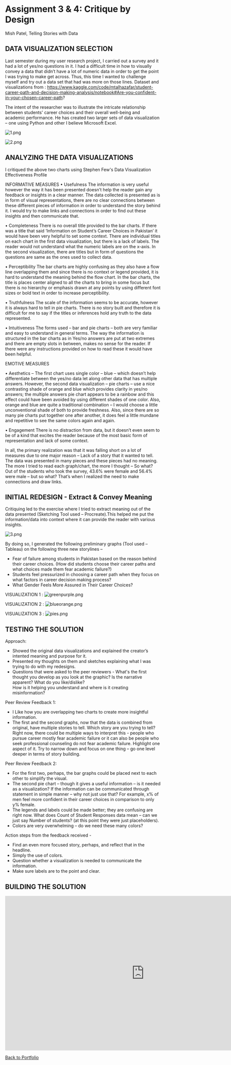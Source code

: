 # Assignment 3 & 4: Critique by Design
Mish Patel, Telling Stories with Data

## DATA VISUALIZATION SELECTION

Last semester during my user research project, I carried out a survey and it had a lot of yes/no questions in it. I had a difficult time in how to visually convey a data that didn’t have a lot of numeric data in order to get the point I was trying to make get across. Thus, this time I wanted to challenge myself and try out a data set that had was more on those lines. 
Dataset and visualizations from : https://www.kaggle.com/code/mtalhazafar/student-career-path-and-decision-making-analysis/notebook#Are-you-confident-in-your-chosen-career-path?

The intent of the researcher was to illustrate the intricate relationship between students' career choices and their overall well-being and academic performance. He has created two larger sets of data visualization – one using Python and other I believe Microsoft Excel.

![1.png](ASGN3/1.png)

![2.png](ASGN3/2.png)

## ANALYZING THE DATA VISUALIZATIONS
I critiqued the above two charts using Stephen Few's Data Visualization Effectiveness Profile

INFORMATIVE MEASURES 
• Usefulness 
The information is very useful however the way it has been presented doesn’t help the reader gain any feedback or insights in a clear manner. The data collected is presented as is in form of visual representations, there are no clear connections between these different pieces of information in order to understand the story behind it. I would try to make links and connections in order to find out these insights and then communicate that.

• Completeness 
There is no overall title provided to the bar charts. If there was a title that said ‘Information on Student’s Career Choices in Pakistan’ it would have been very helpful to set some context. There are individual titles on each chart in the first data visualization, but there is a lack of labels. The reader would not understand what the numeric labels are on the x-axis.  In the second visualization, there are titles but in form of questions the questions are same as the ones used to collect data. 

• Perceptibility
The bar charts are highly confusing as they also have a flow line overlapping them and since there is no context or legend provided, it is hard to understand the meaning behind the flow chart. In the bar charts, the title is places center aligned to all the charts to bring in some focus but there is no hierarchy or emphasis drawn at any points by using different font sizes or bold text in order to increase perceptibility. 

• Truthfulness
The scale of the information seems to be accurate, however it is always hard to tell in pie charts. There is no story built and therefore it is difficult for me to say if the titles or inferences hold any truth to the data represented. 

• Intuitiveness
The forms used – bar and pie charts – both are very familiar and easy to understand in general terms. The way the information is structured in the bar charts as in Yes/no answers are put at two extremes and there are empty slots in between, makes no sense for the reader. If there were any instructions provided on how to read these it would have been helpful.

EMOTIVE MEASURES 

• Aesthetics – The first chart uses single color – blue – which doesn’t help differentiate between the yes/no data let along other data that has multiple answers. However, the second data visualization – pie charts – use a nice contrasting shade of orange and blue which provides clarity in yes/no answers; the multiple answers pie chart appears to be a rainbow and this effect could have been avoided by using different shades of one color. Also, orange and blue are quite a traditional combination – I would choose a little unconventional shade of both to provide freshness. Also, since there are so many pie charts put together one after another, it does feel a little mundane and repetitive to see the same colors again and again. 

• Engagement
There is no distraction from data, but it doesn’t even seem to be of a kind that excites the reader because of the most basic form of representation and lack of some context.  

In all, the primary realization was that it was falling short on a lot of measures due to one major reason – Lack of a story that it wanted to tell. The data was presented in many pieces and these pieces had no meaning. The more I tried to read each graph/chart, the more I thought – So what? Out of the students who took the survey, 43.6% were female and 56.4% were male – but so what? That’s when I realized the need to make connections and draw links. 

## INITIAL REDESIGN - Extract & Convey Meaning

Critiquing led to the exercise where I tried to extract meaning out of the data presented (Sketching Tool used – Procreate).This helped me put the information/data into context where it can provide the reader with various insights. 
 
![3.png](ASGN3/3.jpg)

By doing so, I generated the following preliminary graphs (Tool used – Tableau) on the following three new storylines – 

-	Fear of failure among students in Pakistan based on the reason behind their career choices. (How did students choose their career paths and what choices made them fear academic failure?)
-	Students feel pressurized in choosing a career path when they focus on what factors in career decision making process?
-	What Gender Feels More Assured in Their Career Choices? 

VISUALIZATION 1 : 
 ![greenpurple.png](ASGN3/greenpurple.png)

VISUALIZATION 2 : 
 ![blueorange.png](ASGN3/blueorange.png)

VISUALIZATION 3 : 
 ![pies.png](ASGN3/pies.png)
  
## TESTING THE SOLUTION

Approach: 
-	Showed the original data visualizations and explained the creator’s intented meaning and purpose for it.  
-	Presented my thoughts on them and sketches explaining what I was trying to do with my redesigns.
-	Questions that were asked to the peer reviewers - 
  What's the first thought you develop as you look at the graphic? 
  Is the narrative apparent? 
  What do you like/dislike?  
  How is it helping you understand and where is it creating misinformation? 
 
Peer Review Feedback 1:
-	I Like how you are overlapping two charts to create more insightful information. 
-	The first and the second graphs, now that the data is combined from original, have multiple stories to tell. Which story are you trying to tell? Right now, there could be multiple ways to interpret this - people who pursue career mostly fear academic failure or it can also be people who seek professional counseling do not fear academic failure. Highlight one aspect of it.  Try to narrow down and focus on one thing – go one level deeper in terms of story building. 

Peer Review Feedback 2: 
- For the first two, perhaps, the bar graphs could be placed next to each other to simplify the visual.
- The second pie chart – though it gives a useful information – is it needed as a visualization? If the information can be communicated through statement in simple manner – why not just use that? For example, x% of men feel more confident in their career choices in comparison to only y% female. 
- The legends and labels could be made better; they are confusing are right now. What does Count of Student Responses data mean – can we just say Number of students? (at this point they were just placeholders).
- Colors are very overwhelming – do we need these many colors?

Action steps from the feedback received - 
- Find an even more focused story, perhaps, and reflect that in the headline. 
- Simply the use of colors. 
- Question whether a visualization is needed to communicate the information.
- Make sure labels are to the point and clear. 

## BUILDING THE SOLUTION

<iframe title="Report Section" width="900" height="500" src="https://app.powerbi.com/view?r=eyJrIjoiYzRlMWJmYjQtYmQyZS00MGEyLThkYWQtYjA4ODQ3ZWUxZDRjIiwidCI6ImUzNmVlMzhmLTkxYjgtNGRjYS05YjEzLWNhYTUzNjBjOTcxNCIsImMiOjF9" frameborder="0" allowFullScreen="true"></iframe>


[Back to Portfolio](https://misarip.github.io/Mish_Portfolio/)

